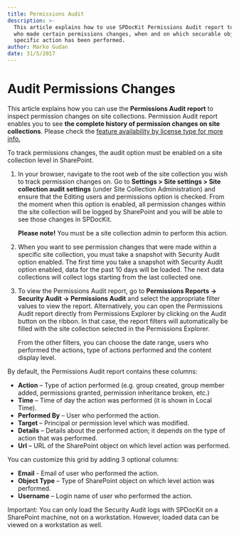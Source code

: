 ```yaml
---
title: Permissions Audit
description: >-
  This article explains how to use SPDocKit Permissions Audit report to track
  who made certain permissions changes, when and on which securable object that
  specific action has been performed.
author: Marko Gudan
date: 31/5/2017
---
```


# Audit Permissions Changes

This article explains how you can use the **Permissions Audit report** to inspect permission changes on site collections. Permission Audit report enables you to see **the complete history of permission changes on site collections**. Please check the [feature availability by license type for more info.](https://www.spdockit.com/orders)

To track permissions changes, the audit option must be enabled on a site collection level in SharePoint.

1. In your browser, navigate to the root web of the site collection you wish to track permission changes on. Go to **Settings &gt; Site settings &gt; Site collection audit settings** \(under Site Collection Administration\) and ensure that the Editing users and permissions option is checked. From the moment when this option is enabled, all permission changes within the site collection will be logged by SharePoint and you will be able to see those changes in SPDocKit.  

   **Please note!** You must be a site collection admin to perform this action.

2. When you want to see permission changes that were made within a specific site collection, you must take a snapshot with Security Audit option enabled. The first time you take a snapshot with Security Audit option enabled, data for the past 10 days will be loaded. The next data collections will collect logs starting from the last collected one.
3. To view the Permissions Audit report, go to **Permissions Reports -&gt; Security Audit -&gt; Permissions Audit** and select the appropriate filter values to view the report. Alternatively, you can open the Permissions Audit report directly from Permissions Explorer by clicking on the Audit button on the ribbon. In that case, the report filters will automatically be filled with the site collection selected in the Permissions Explorer. 

   From the other filters, you can choose the date range, users who performed the actions, type of actions performed and the content display level.  

By default, the Permissions Audit report contains these columns:

* **Action** – Type of action performed \(e.g. group created, group member added, permissions granted, permission inheritance broken, etc.\)  
* **Time** – Time of day the action was performed \(it is shown in Local Time\).  
* **Performed By** – User who performed the action.  
* **Target** – Principal or permission level which was modified.  
* **Details** – Details about the performed action; it depends on the type of action that was performed.  
* **Url** – URL of the SharePoint object on which level action was performed.  

You can customize this grid by adding 3 optional columns:

* **Email** - Email of user who performed the action.  
* **Object Type** – Type of SharePoint object on which level action was performed.  
* **Username** – Login name of user who performed the action.  

Important: You can only load the Security Audit logs with SPDocKit on a SharePoint machine, not on a workstation. However, loaded data can be viewed on a workstation as well.

